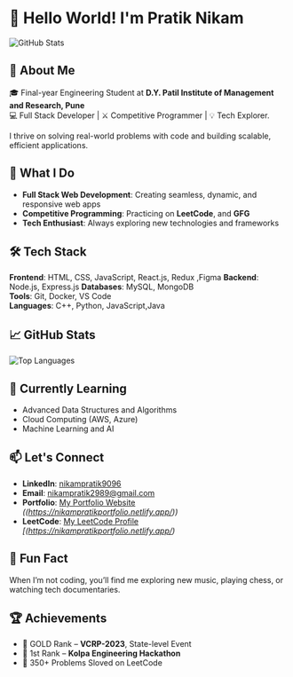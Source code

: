 # 👋 Hello World! I'm Pratik Nikam

![GitHub Stats](https://github-readme-stats.vercel.app/api?username=pratiknikam9096&show_icons=true&theme=cobalt)


## 🚀 About Me
🎓 Final-year Engineering Student at **D.Y. Patil Institute of Management and Research, Pune**  
💻 Full Stack Developer | ⚔️ Competitive Programmer | 💡 Tech Explorer.

I thrive on solving real-world problems with code and building scalable, efficient applications.

## 💼 What I Do
- **Full Stack Web Development**: Creating seamless, dynamic, and responsive web apps  
- **Competitive Programming**: Practicing on **LeetCode**, and **GFG**  
- **Tech Enthusiast**: Always exploring new technologies and frameworks

## 🛠️ Tech Stack
**Frontend**: HTML, CSS, JavaScript, React.js, Redux ,Figma
**Backend**: Node.js, Express.js
**Databases**: MySQL, MongoDB  
**Tools**: Git, Docker, VS Code  
**Languages**: C++, Python, JavaScript,Java

## 📈 GitHub Stats
![Top Languages](https://github-readme-stats.vercel.app/api/top-langs/?username=pratiknikam9096&layout=compact&theme=cobalt)

## 🌱 Currently Learning
- Advanced Data Structures and Algorithms  
- Cloud Computing (AWS, Azure)  
- Machine Learning and AI

## 📫 Let's Connect
- **LinkedIn**: [nikampratik9096](https://www.linkedin.com/in/nikampratik9096)  
- **Email**: nikampratik2989@gmail.com  
- **Portfolio**: [My Portfolio Website](#) *((https://nikampratikportfolio.netlify.app/))*  
- **LeetCode**: [My LeetCode Profile](#) *[(https://nikampratikportfolio.netlify.app/)*

## 🎯 Fun Fact
When I’m not coding, you’ll find me exploring new music, playing chess, or watching tech documentaries.

## 🏆 Achievements
- 🥇 GOLD Rank – **VCRP-2023**, State-level Event  
- 🥇 1st Rank – **Kolpa Engineering Hackathon**  
- 🏅 350+ Problems Sloved on LeetCode

<!---
nikampratik9096/nikampratik9096 is a ✨ special ✨ repository because its `README.md` appears on your GitHub profile.
--->
